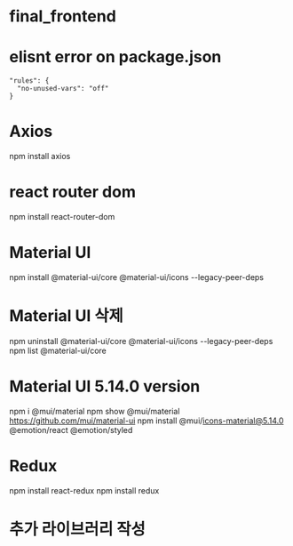 # final_frontend

# elisnt error on package.json
    "rules": {
      "no-unused-vars": "off"
    }

# Axios
npm install axios

# react router dom
npm install react-router-dom

# Material UI
npm install @material-ui/core @material-ui/icons --legacy-peer-deps

# Material UI 삭제
npm uninstall @material-ui/core @material-ui/icons --legacy-peer-deps
npm list @material-ui/core

# Material UI 5.14.0 version
npm i @mui/material
npm show @mui/material
https://github.com/mui/material-ui
npm install @mui/icons-material@5.14.0 @emotion/react @emotion/styled

# Redux
npm install react-redux
npm install redux

# 추가 라이브러리 작성
